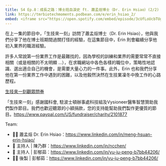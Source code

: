 ```yaml
---
title: S4 Ep.8：成長之路：博士班血淚史 ft. 蕭孟烜博士（Dr. Erin Hsiao）(2/2) 🎧
link: https://tmrbiotechmoments.podbean.com/e/erin_hsiao_2/
embed: <iframe src="https://open.spotify.com/embed/episode/3cUfLoUcbTUgVs68kN3B55" width="100%" height="232" frameborder="0" allowtransparency="true" allow="encrypted-media"></iframe>
---
```


在上一集的節目中，「生技來一刻」訪問了蕭孟烜博士（Dr. Erin Hsiao），他與我們分享了他在博士班期間過關打怪的經驗，在這集節目中，Erin 則會繼續分享他初入業界的職涯經驗。

許多人常說第一份業界工作是最難找的，因為學校的訓練和業界的需要常常不直接相關（或是相關的不太明顯 ...），在求職網站中各色各樣的職位中，策略性地認識、選出適合自己的機會，是需要大量心力的一件事。此外，Erin 也和我們分享他在第一份業界工作中遇到的困難，以及他毅然決然在生技業凜冬中換工作的心路歷程。

[生技來一刻觀眾問券](https://forms.gle/1fNKfAGTCF2vyh8Y8)

「生技來一刻」感謝國科會, 駐波士頓辦事處科技組及Vysioneer醫隼智慧贊助我們製作節目。我們也歡迎聽眾的小額捐款，您的支持能幫助我們製作更優質的節目。<https://www.paypal.com/US/fundraiser/charity/2101877>

Team:

- 🧑‍💻 蕭孟烜 Dr. Erin Hsiao：<https://www.linkedin.com/in/meng-hsuan-erin-hsiao/>
- 🎤 主持人 | 陳乃群：<https://www.linkedin.com/in/ncchen/>
- 🎤 主持人 | 彭郁茹：<https://www.linkedin.com/in/yu-ju-peng-b7bb44206/>
- 👩‍💻 後製 | 彭郁茹：<https://www.linkedin.com/in/yu-ju-peng-b7bb44206/>
